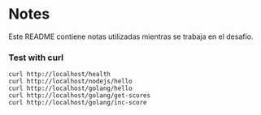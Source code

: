 # Notes

Este README contiene notas utilizadas mientras se trabaja en el desafío.


### Test with curl
```
curl http://localhost/health
curl http://localhost/nodejs/hello
curl http://localhost/golang/hello
curl http://localhost/golang/get-scores
curl http://localhost/golang/inc-score